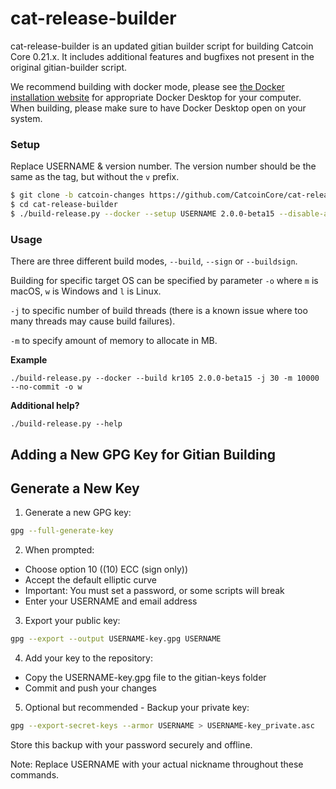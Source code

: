 # cat-release-builder

cat-release-builder is an updated gitian builder script for building Catcoin Core 0.21.x. 
It includes additional features and bugfixes not present in the original gitian-builder script.

We recommend building with docker mode, please see [the Docker installation website](https://docs.docker.com/engine/install/)
for appropriate Docker Desktop for your computer. When building, please make sure to have Docker Desktop open on your system.

### Setup

Replace USERNAME & version number. The version number should be the same as the tag, but without the `v` prefix.

```bash
$ git clone -b catcoin-changes https://github.com/CatcoinCore/cat-release-builder.git
$ cd cat-release-builder
$ ./build-release.py --docker --setup USERNAME 2.0.0-beta15 --disable-apt-cacher
```

### Usage

There are three different build modes, `--build`, `--sign` or `--buildsign`.

Building for specific target OS can be specified by parameter `-o` where `m` is macOS, `w` is Windows and `l` is Linux.

`-j` to specific number of build threads (there is a known issue where too many threads may cause build failures).

`-m` to specify amount of memory to allocate in MB.

**Example**
```
./build-release.py --docker --build kr105 2.0.0-beta15 -j 30 -m 10000 --no-commit -o w
```

**Additional help?**
```
./build-release.py --help
```


## Adding a New GPG Key for Gitian Building

## Generate a New Key

1. Generate a new GPG key:
```bash
gpg --full-generate-key
```

2. When prompted:

- Choose option 10 ((10) ECC (sign only))
- Accept the default elliptic curve
- Important: You must set a password, or some scripts will break
- Enter your USERNAME and email address

3. Export your public key:

```bash
gpg --export --output USERNAME-key.gpg USERNAME
```

4. Add your key to the repository:
- Copy the USERNAME-key.gpg file to the gitian-keys folder
- Commit and push your changes

5. Optional but recommended - Backup your private key:
```bash
gpg --export-secret-keys --armor USERNAME > USERNAME-key_private.asc
```
Store this backup with your password securely and offline.

Note: Replace USERNAME with your actual nickname throughout these commands.
